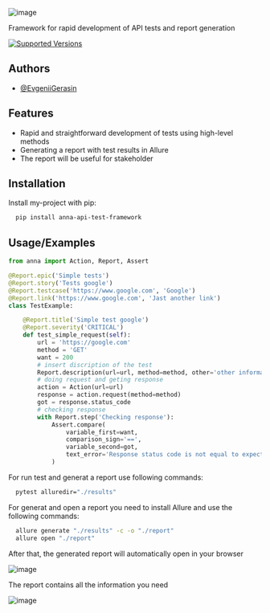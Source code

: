 

![image](https://user-images.githubusercontent.com/50915575/161916760-1834fc14-07b3-4931-b5a4-a482b86614c1.png)


Framework for rapid development of API tests and report generation

[![Supported Versions](https://img.shields.io/pypi/pyversions/anna-api-test-framework.svg)](https://pypi.org/project/anna-api-test-framework)


## Authors

- [@EvgeniiGerasin](https://github.com/EvgeniiGerasin)


## Features

- Rapid and straightforward development of tests using high-level methods
- Generating a report with test results in Allure
- The report will be useful for stakeholder


## Installation

Install my-project with pip:

```bash
  pip install anna-api-test-framework
```


    
## Usage/Examples

```python
from anna import Action, Report, Assert

@Report.epic('Simple tests')
@Report.story('Tests google')
@Report.testcase('https://www.google.com', 'Google')
@Report.link('https://www.google.com', 'Jast another link')
class TestExample:

    @Report.title('Simple test google')
    @Report.severity('CRITICAL')
    def test_simple_request(self):
        url = 'https://google.com'
        method = 'GET'
        want = 200 
        # insert discription of the test
        Report.description(url=url, method=method, other='other information')
        # doing request and geting response
        action = Action(url=url)
        response = action.request(method=method)
        got = response.status_code
        # checking response
        with Report.step('Checking response'):
            Assert.compare(
                variable_first=want,
                comparison_sign='==',
                variable_second=got,
                text_error='Response status code is not equal to expected'
            )

```

For run test and generat a report use following commands:

```bash
  pytest alluredir="./results"
```

For generat and open a report you need to install Allure and use the following commands:
```bash
  allure generate "./results" -c -o "./report"
  allure open "./report"
```
After that, the generated report will automatically open in your browser

![image](https://user-images.githubusercontent.com/50915575/161826281-19556784-f25d-45e0-88c9-14d819516cb6.png)

The report contains all the information you need

![image](https://user-images.githubusercontent.com/50915575/161826715-2c95e233-4741-4e1c-9cfe-d530cffa5f4a.png)




